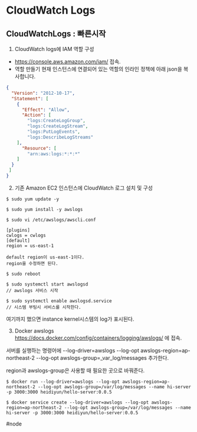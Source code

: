# CloudWatch Logs
## CloudWatchLogs :  빠른시작
1. CloudWatch logs에 IAM 역할 구성
* https://console.aws.amazon.com/iam/ 접속.
* 역할 만들기
현재 인스턴스에 연결되어 있는 역할의 인라인 정책에 아래 json을 복사합니다.
```json
{
  "Version": "2012-10-17",
  "Statement": [
    {
      "Effect": "Allow",
      "Action": [
        "logs:CreateLogGroup",
        "logs:CreateLogStream",
        "logs:PutLogEvents",
        "logs:DescribeLogStreams"
    ],
      "Resource": [
        "arn:aws:logs:*:*:*"
    ]
  }
 ]
}
``` 

2. 기존 Amazon EC2 인스턴스에 CloudWatch 로그 설치 및 구성
```
$ sudo yum update -y

$ sudo yum install -y awslogs

$ sudo vi /etc/awslogs/awscli.conf

[plugins]
cwlogs = cwlogs
[default]
region = us-east-1

default region이 us-east-1이다.
region을 수정하면 된다.

$ sudo reboot

$ sudo systemctl start awslogsd
// awslogs 서비스 시작

$ sudo systemctl enable awslogsd.service
// 시스템 부팅시 서비스를 시작한다.
```

여기까지 했으면 instance kernel시스템의 log가 표시된다.

3. Docker awslogs
https://docs.docker.com/config/containers/logging/awslogs/
에 접속.

서버를 실행하는 명령어에 --log-driver=awslogs --log-opt awslogs-region=ap-northeast-2 --log-opt awslogs-group=_var_log/messages 추가한다.

region과 awslogs-group은 사용할 때 필요한 곳으로 바꿔준다.
```
$ docker run --log-driver=awslogs --log-opt awslogs-region=ap-northeast-2 --log-opt awslogs-group=/var/log/messages --name hi-server -p 3000:3000 heidiyun/hello-server:0.0.5

$ docker service create --log-driver=awslogs --log-opt awslogs-region=ap-northeast-2 --log-opt awslogs-group=/var/log/messages --name hi-server -p 3000:3000 heidiyun/hello-server:0.0.5
```

#node